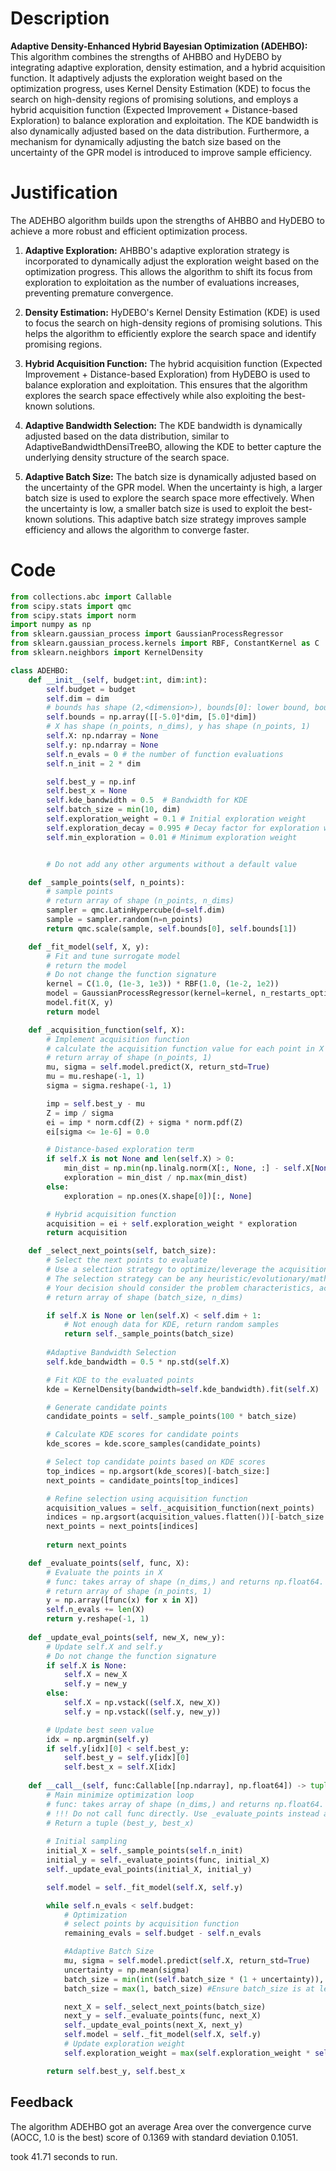 # Description
**Adaptive Density-Enhanced Hybrid Bayesian Optimization (ADEHBO):** This algorithm combines the strengths of AHBBO and HyDEBO by integrating adaptive exploration, density estimation, and a hybrid acquisition function. It adaptively adjusts the exploration weight based on the optimization progress, uses Kernel Density Estimation (KDE) to focus the search on high-density regions of promising solutions, and employs a hybrid acquisition function (Expected Improvement + Distance-based Exploration) to balance exploration and exploitation. The KDE bandwidth is also dynamically adjusted based on the data distribution. Furthermore, a mechanism for dynamically adjusting the batch size based on the uncertainty of the GPR model is introduced to improve sample efficiency.

# Justification
The ADEHBO algorithm builds upon the strengths of AHBBO and HyDEBO to achieve a more robust and efficient optimization process.

1.  **Adaptive Exploration:** AHBBO's adaptive exploration strategy is incorporated to dynamically adjust the exploration weight based on the optimization progress. This allows the algorithm to shift its focus from exploration to exploitation as the number of evaluations increases, preventing premature convergence.

2.  **Density Estimation:** HyDEBO's Kernel Density Estimation (KDE) is used to focus the search on high-density regions of promising solutions. This helps the algorithm to efficiently explore the search space and identify promising regions.

3.  **Hybrid Acquisition Function:** The hybrid acquisition function (Expected Improvement + Distance-based Exploration) from HyDEBO is used to balance exploration and exploitation. This ensures that the algorithm explores the search space effectively while also exploiting the best-known solutions.

4. **Adaptive Bandwidth Selection:** The KDE bandwidth is dynamically adjusted based on the data distribution, similar to AdaptiveBandwidthDensiTreeBO, allowing the KDE to better capture the underlying density structure of the search space.

5. **Adaptive Batch Size:** The batch size is dynamically adjusted based on the uncertainty of the GPR model. When the uncertainty is high, a larger batch size is used to explore the search space more effectively. When the uncertainty is low, a smaller batch size is used to exploit the best-known solutions. This adaptive batch size strategy improves sample efficiency and allows the algorithm to converge faster.

# Code
```python
from collections.abc import Callable
from scipy.stats import qmc
from scipy.stats import norm
import numpy as np
from sklearn.gaussian_process import GaussianProcessRegressor
from sklearn.gaussian_process.kernels import RBF, ConstantKernel as C
from sklearn.neighbors import KernelDensity

class ADEHBO:
    def __init__(self, budget:int, dim:int):
        self.budget = budget
        self.dim = dim
        # bounds has shape (2,<dimension>), bounds[0]: lower bound, bounds[1]: upper bound
        self.bounds = np.array([[-5.0]*dim, [5.0]*dim])
        # X has shape (n_points, n_dims), y has shape (n_points, 1)
        self.X: np.ndarray = None
        self.y: np.ndarray = None
        self.n_evals = 0 # the number of function evaluations
        self.n_init = 2 * dim

        self.best_y = np.inf
        self.best_x = None
        self.kde_bandwidth = 0.5  # Bandwidth for KDE
        self.batch_size = min(10, dim)
        self.exploration_weight = 0.1 # Initial exploration weight
        self.exploration_decay = 0.995 # Decay factor for exploration weight
        self.min_exploration = 0.01 # Minimum exploration weight


        # Do not add any other arguments without a default value

    def _sample_points(self, n_points):
        # sample points
        # return array of shape (n_points, n_dims)
        sampler = qmc.LatinHypercube(d=self.dim)
        sample = sampler.random(n=n_points)
        return qmc.scale(sample, self.bounds[0], self.bounds[1])

    def _fit_model(self, X, y):
        # Fit and tune surrogate model 
        # return the model
        # Do not change the function signature
        kernel = C(1.0, (1e-3, 1e3)) * RBF(1.0, (1e-2, 1e2))
        model = GaussianProcessRegressor(kernel=kernel, n_restarts_optimizer=5, alpha=1e-5)
        model.fit(X, y)
        return model

    def _acquisition_function(self, X):
        # Implement acquisition function 
        # calculate the acquisition function value for each point in X
        # return array of shape (n_points, 1)
        mu, sigma = self.model.predict(X, return_std=True)
        mu = mu.reshape(-1, 1)
        sigma = sigma.reshape(-1, 1)

        imp = self.best_y - mu
        Z = imp / sigma
        ei = imp * norm.cdf(Z) + sigma * norm.pdf(Z)
        ei[sigma <= 1e-6] = 0.0

        # Distance-based exploration term
        if self.X is not None and len(self.X) > 0:
            min_dist = np.min(np.linalg.norm(X[:, None, :] - self.X[None, :, :], axis=2), axis=1, keepdims=True)
            exploration = min_dist / np.max(min_dist)
        else:
            exploration = np.ones(X.shape[0])[:, None]

        # Hybrid acquisition function
        acquisition = ei + self.exploration_weight * exploration
        return acquisition

    def _select_next_points(self, batch_size):
        # Select the next points to evaluate
        # Use a selection strategy to optimize/leverage the acquisition function 
        # The selection strategy can be any heuristic/evolutionary/mathematical/hybrid methods.
        # Your decision should consider the problem characteristics, acquisition function, and the computational efficiency.
        # return array of shape (batch_size, n_dims)

        if self.X is None or len(self.X) < self.dim + 1:
            # Not enough data for KDE, return random samples
            return self._sample_points(batch_size)
        
        #Adaptive Bandwidth Selection
        self.kde_bandwidth = 0.5 * np.std(self.X)

        # Fit KDE to the evaluated points
        kde = KernelDensity(bandwidth=self.kde_bandwidth).fit(self.X)

        # Generate candidate points
        candidate_points = self._sample_points(100 * batch_size)

        # Calculate KDE scores for candidate points
        kde_scores = kde.score_samples(candidate_points)

        # Select top candidate points based on KDE scores
        top_indices = np.argsort(kde_scores)[-batch_size:]
        next_points = candidate_points[top_indices]

        # Refine selection using acquisition function
        acquisition_values = self._acquisition_function(next_points)
        indices = np.argsort(acquisition_values.flatten())[-batch_size:]
        next_points = next_points[indices]
        
        return next_points

    def _evaluate_points(self, func, X):
        # Evaluate the points in X
        # func: takes array of shape (n_dims,) and returns np.float64.
        # return array of shape (n_points, 1)
        y = np.array([func(x) for x in X])
        self.n_evals += len(X)
        return y.reshape(-1, 1)
    
    def _update_eval_points(self, new_X, new_y):
        # Update self.X and self.y
        # Do not change the function signature
        if self.X is None:
            self.X = new_X
            self.y = new_y
        else:
            self.X = np.vstack((self.X, new_X))
            self.y = np.vstack((self.y, new_y))

        # Update best seen value
        idx = np.argmin(self.y)
        if self.y[idx][0] < self.best_y:
            self.best_y = self.y[idx][0]
            self.best_x = self.X[idx]
    
    def __call__(self, func:Callable[[np.ndarray], np.float64]) -> tuple[np.float64, np.array]:
        # Main minimize optimization loop
        # func: takes array of shape (n_dims,) and returns np.float64. 
        # !!! Do not call func directly. Use _evaluate_points instead and be aware of the budget when calling it. !!!
        # Return a tuple (best_y, best_x)
        
        # Initial sampling
        initial_X = self._sample_points(self.n_init)
        initial_y = self._evaluate_points(func, initial_X)
        self._update_eval_points(initial_X, initial_y)

        self.model = self._fit_model(self.X, self.y)

        while self.n_evals < self.budget:
            # Optimization
            # select points by acquisition function
            remaining_evals = self.budget - self.n_evals

            #Adaptive Batch Size
            mu, sigma = self.model.predict(self.X, return_std=True)
            uncertainty = np.mean(sigma)
            batch_size = min(int(self.batch_size * (1 + uncertainty)), remaining_evals)
            batch_size = max(1, batch_size) #Ensure batch_size is at least 1

            next_X = self._select_next_points(batch_size)
            next_y = self._evaluate_points(func, next_X)
            self._update_eval_points(next_X, next_y)
            self.model = self._fit_model(self.X, self.y)
            # Update exploration weight
            self.exploration_weight = max(self.exploration_weight * self.exploration_decay, self.min_exploration)

        return self.best_y, self.best_x
```
## Feedback
 The algorithm ADEHBO got an average Area over the convergence curve (AOCC, 1.0 is the best) score of 0.1369 with standard deviation 0.1051.

took 41.71 seconds to run.